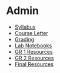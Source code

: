 # Admin

- [Syllabus](/)
- [Course Letter](course_letter.html)
- [Grading](grading.html)
- [Lab Notebooks](labs.html)
- [GR 1 Resources](gr1_resources/)
- [GR 2 Resources](gr2_resources/)
- [Final Resources](final_resources/)

<!--- - [Foreword](foreword) --->
<!--- - [Course Goals](course_goals) --->
